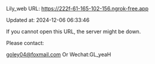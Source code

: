 Lily_web URL: https://222f-61-165-102-156.ngrok-free.app

Updated at: 2024-12-06 06:33:46

If you cannot open this URL, the server might be down.

Please contact: 

goley04@foxmail.com Or Wechat:GL_yeaH